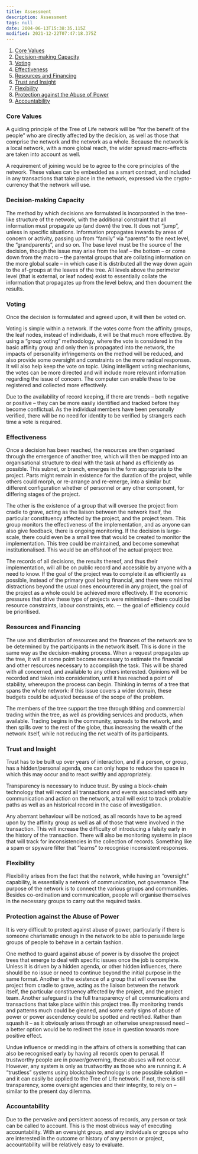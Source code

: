```yaml
---
title: Assessment
description: Assessment
tags: null
date: 2004-06-13T15:38:35.115Z
modified: 2021-12-22T07:47:18.375Z
---
```


1. [Core Values](#core-values)
2. [Decision-making Capacity](#decision-making-capacity)
3. [Voting](#voting)
4. [Effectiveness](#effectiveness)
5. [Resources and Financing](#resources-and-financing)
6. [Trust and Insight](#trust-and-insight)
7. [Flexibility](#flexibility)
8. [Protection against the Abuse of Power](#protection-against-the-abuse-of-power)
9. [Accountability](#accountability)

### Core Values

A guiding principle of the Tree of Life network will be “for the benefit of the people” who are directly affected by the decision, as well as those that comprise the network and the network as a whole. Because the network is a local network, with a more global reach, the wider spread macro-effects are taken into account as well.

A requirement of joining would be to agree to the core principles of the network. These values can be embedded as a smart contract, and included in any transactions that take place in the network, expressed via the crypto-currency that the network will use.

### Decision-making Capacity

The method by which decisions are formulated is incorporated in the tree-like structure of the network, with the additional constraint that all information must propagate up (and down) the tree. It does not “jump”, unless in specific situations. Information propagates inwards by areas of concern or activity, passing up from “family” via “parents” to the next level, the “grandparents”, and so on. The base level must be the source of the decision, though the issue may arise from the leaf – the bottom – or come down from the macro – the parental groups that are collating information on the more global scale – in which case it is distributed all the way down again to the af-groups at the leaves of the tree. All levels above the perimeter level (that is external, or leaf nodes) exist to essentially collate the information that propagates up from the level below, and then document the results.

### Voting

Once the decision is formulated and agreed upon, it will then be voted on.

Voting is simple within a network. If the votes come from the affinity groups, the leaf nodes, instead of individuals, it will be that much more effective. By using a “group voting” methodology, where the vote is considered in the basic affinity group and only then is propagated into the network, the impacts of personality infringements on the method will be reduced, and also provide some oversight and constraints on the more radical responses. It will also help keep the vote on topic. Using intelligent voting mechanisms, the votes can be more directed and will include more relevant information regarding the issue of concern. The computer can enable these to be registered and collected more effectively.

Due to the availability of record keeping, if there are trends – both negative or positive – they can be more easily identified and tracked before they become conflictual.
As the individual members have been personally verified, there will be no need for identity to be verified by strangers each time a vote is required.

### Effectiveness

Once a decision has been reached, the resources are then organised through the emergence of another tree, which will then be mapped into an organisational structure to deal with the task at hand as efficiently as possible. This subnet, or branch, emerges in the form appropriate to the project. Parts might remain in existence for the duration of the project, while others could morph, or re-arrange and re-emerge, into a similar but different configuration whether of personnel or any other component, for differing stages of the project.

The other is the existence of a group that will oversee the project from cradle to grave, acting as the liaison between the network itself, the particular constituency affected by the project, and the project team. This group monitors the effectiveness of the implementation, and as anyone can also give feedback, there is ongoing monitoring. If the decision is large-scale, there could even be a small tree that would be created to monitor the implementation. This tree could be maintained, and become somewhat institutionalised. This would be an offshoot of the actual project tree.

The records of all decisions, the results thereof, and thus their implementation, will all be on public record and accessible by anyone with a need to know.
If the goal of the project was to complete it as efficiently as possible, instead of the primary goal being financial, and there were minimal distractions beyond the usual ones encountered in any project, the goal of the project as a whole could be achieved more effectively. If the economic pressures that drive these type of projects were minimised – there could be resource constraints, labour constraints, etc. -- the goal of efficiency could be prioritised.

### Resources and Financing

The use and distribution of resources and the finances of the network are to be determined by the participants in the network itself. This is done in the same way as the decision-making process. When a request propagates up the tree, it will at some point become necessary to estimate the financial and other resources necessary to accomplish the task. This will be shared with all concerned, and available to any others interested. Opinions will be recorded and taken into consideration, until it has reached a point of stability, whereupon the process can begin. Thinking in terms of a tree that spans the whole network: if this issue covers a wider domain, these budgets could be adjusted because of the scope of the problem.

The members of the tree support the tree through tithing and commercial trading within the tree, as well as providing services and products, when available. Trading begins in the community, spreads to the network, and then spills over to the rest of the globe, thus increasing the wealth of the network itself, while not reducing the net wealth of its participants.

### Trust and Insight

Trust has to be built up over years of interaction, and if a person, or group, has a hidden/personal agenda, one can only hope to reduce the space in which this may occur and to react swiftly and appropriately.

Transparency is necessary to induce trust. By using a block-chain technology that will record all transactions and events associated with any communication and action on the network, a trail will exist to track probable paths as well as an historical record in the case of investigation.

Any aberrant behaviour will be noticed, as all records have to be agreed upon by the affinity group as well as all of those that were involved in the transaction. This will increase the difficulty of introducing a falsity early in the history of the transaction. There will also be monitoring systems in place that will track for inconsistencies in the collection of records. Something like a spam or spyware filter that “learns” to recognise inconsistent responses.

### Flexibility

Flexibility arises from the fact that the network, while having an “oversight” capability, is essentially a network of communication, not governance. The purpose of the network is to connect the various groups and communities. Besides co-ordination and communication, people will organise themselves in the necessary groups to carry out the required tasks.

### Protection against the Abuse of Power

It is very difficult to protect against abuse of power, particularly if there is someone charismatic enough in the network to be able to persuade large groups of people to behave in a certain fashion.

One method to guard against abuse of power is by dissolve the project trees that emerge to deal with specific issues once the job is complete. Unless it is driven by a hidden agenda, or other hidden influences, there should be no issue or need to continue beyond the initial purpose in the same format. Another is the existence of a group that will oversee the project from cradle to grave, acting as the liaison between the network itself, the particular constituency affected by the project, and the project team.
Another safeguard is the full transparency of all communications and transactions that take place within this project tree. By monitoring trends and patterns much could be gleaned, and some early signs of abuse of power or power ascendency could be spotted and rectified. Rather than squash it – as it obviously arises through an otherwise unexpressed need – a better option would be to redirect the issue in question towards more positive effect.

Undue influence or meddling in the affairs of others is something that can also be recognised early by having all records open to perusal. If trustworthy people are in power/governing, these abuses will not occur. However, any system is only as trustworthy as those who are running it. A “trustless” systems using blockchain technology is one possible solution – and it can easily be applied to the Tree of Life network. If not, there is still transparency, some oversight agencies and their integrity, to rely on – similar to the present day dilemma.

### Accountability

Due to the pervasive and persistent access of records, any person or task can be called to account. This is the most obvious way of executing accountability. With an oversight group, and any individuals or groups who are interested in the outcome or history of any person or project, accountability will be relatively easy to evaluate.
